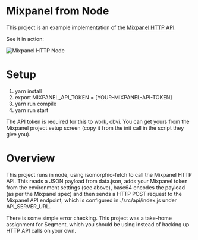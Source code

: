 # Mixpanel from Node
This project is an example implementation of the [Mixpanel HTTP API](https://mixpanel.com/help/reference/http).

See it in action:

![Mixpanel HTTP Node](https://user-images.githubusercontent.com/1186878/32517024-0e61ab1e-c3ba-11e7-92a5-de7e26b8cad1.gif)

# Setup
1. yarn install
2. export MIXPANEL_API_TOKEN = [YOUR-MIXPANEL-API-TOKEN]
3. yarn run compile
4. yarn run start

The API token is required for this to work, obvi.  You can get yours from the Mixpanel project setup screen (copy it from the init call in the script they give you).

# Overview
This project runs in node, using isomorphic-fetch to call the Mixpanel HTTP API. This reads a JSON payload from data.json, adds your Mixpanel token from the environment settings (see above), base64 encodes the payload (as per the Mixpanel spec) and then sends a HTTP POST request to the Mixpanel API endpoint, which is configured in ./src/api/index.js under API_SERVER_URL.

There is some simple error checking.  This project was a take-home assignment for Segment, which you should be using instead of hacking up HTTP API calls on your own.
